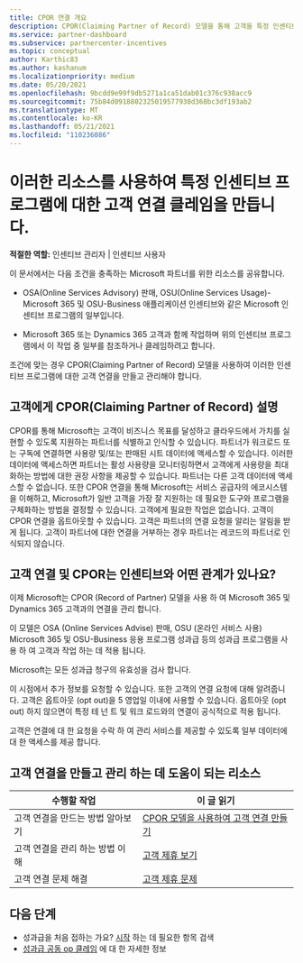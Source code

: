 ```yaml
---
title: CPOR 연결 개요
description: CPOR(Claiming Partner of Record) 모델을 통해 고객을 특정 인센티브 프로그램에 연결해야 하는 파트너를 위한 리소스에 대해 읽어보십시오.
ms.service: partner-dashboard
ms.subservice: partnercenter-incentives
ms.topic: conceptual
author: Karthic83
ms.author: kashanum
ms.localizationpriority: medium
ms.date: 05/20/2021
ms.openlocfilehash: 9bcdd9e99f9db5271a1ca51dab01c376c938acc9
ms.sourcegitcommit: 75b84d0918802325019577930d368bc3df193ab2
ms.translationtype: MT
ms.contentlocale: ko-KR
ms.lasthandoff: 05/21/2021
ms.locfileid: "110236086"
---
```

# <a name="use-these-resources-to-make-customer-association-claims-for-specific-incentives-programs"></a>이러한 리소스를 사용하여 특정 인센티브 프로그램에 대한 고객 연결 클레임을 만듭니다.

**적절한 역할:** 인센티브 관리자 | 인센티브 사용자

이 문서에서는 다음 조건을 충족하는 Microsoft 파트너를 위한 리소스를 공유합니다.

- OSA(Online Services Advisory) 판매, OSU(Online Services Usage)-Microsoft 365 및 OSU-Business 애플리케이션 인센티브와 같은 Microsoft 인센티브 프로그램의 일부입니다.

- Microsoft 365 또는 Dynamics 365 고객과 함께 작업하며 위의 인센티브 프로그램에서 이 작업 중 일부를 참조하거나 클레임하려고 합니다.

조건에 맞는 경우 CPOR(Claiming Partner of Record) 모델을 사용하여 이러한 인센티브 프로그램에 대한 고객 연결을 만들고 관리해야 합니다.

## <a name="explaining-claiming-partner-of-record-cpor-to-customers"></a>고객에게 CPOR(Claiming Partner of Record) 설명

CPOR를 통해 Microsoft는 고객이 비즈니스 목표를 달성하고 클라우드에서 가치를 실현할 수 있도록 지원하는 파트너를 식별하고 인식할 수 있습니다. 파트너가 워크로드 또는 구독에 연결하면 사용량 및/또는 판매된 시트 데이터에 액세스할 수 있습니다. 이러한 데이터에 액세스하면 파트너는 활성 사용량을 모니터링하면서 고객에게 사용량을 최대화하는 방법에 대한 권장 사항을 제공할 수 있습니다. 파트너는 다른 고객 데이터에 액세스할 수 없습니다. 또한 CPOR 연결을 통해 Microsoft는 서비스 공급자의 에코시스템을 이해하고, Microsoft가 일반 고객을 가장 잘 지원하는 데 필요한 도구와 프로그램을 구체화하는 방법을 결정할 수 있습니다. 고객에게 필요한 작업은 없습니다. 고객이 CPOR 연결을 옵트아웃할 수 있습니다. 고객은 파트너의 연결 요청을 알리는 알림을 받게 됩니다. 고객이 파트너에 대한 연결을 거부하는 경우 파트너는 레코드의 파트너로 인식되지 않습니다.

## <a name="how-do-customer-associations-and-cpor-relate-to-incentives"></a>고객 연결 및 CPOR는 인센티브와 어떤 관계가 있나요?

이제 Microsoft는 CPOR (Record of Partner) 모델을 사용 하 여 Microsoft 365 및 Dynamics 365 고객과의 연결을 관리 합니다.

이 모델은 OSA (Online Services Advise) 판매, OSU (온라인 서비스 사용) Microsoft 365 및 OSU-Business 응용 프로그램 성과급 등의 성과급 프로그램을 사용 하 여 고객과 작업 하는 데 적용 됩니다.

Microsoft는 모든 성과급 청구의 유효성을 검사 합니다.

이 시점에서 추가 정보를 요청할 수 있습니다. 또한 고객의 연결 요청에 대해 알려줍니다. 고객은 옵트아웃 (opt out)을 5 영업일 이내에 사용할 수 있습니다. 옵트아웃 (opt out) 하지 않으면이 특정 테 넌 트 및 워크 로드와의 연결이 공식적으로 적용 됩니다.

고객은 연결에 대 한 요청을 수락 하 여 관리 서비스를 제공할 수 있도록 일부 데이터에 대 한 액세스를 제공 합니다. 

## <a name="resources-to-help-you-create-and-manage-customer-associations"></a>고객 연결을 만들고 관리 하는 데 도움이 되는 리소스


|  **수행할 작업**  |  **이 글 읽기**  |
|--------------|-----------|
| 고객 연결을 만드는 방법 알아보기  | [CPOR 모델을 사용하여 고객 연결 만들기](submit-osa-claim.md)  |
|고객 연결을 관리 하는 방법 이해  | [고객 제휴 보기](incentives-manage-customer-associations.md)  |
|고객 연결 문제 해결  | [고객 제휴 문제](incentives-customer-association-issues.md)  |

## <a name="next-steps"></a>다음 단계

- 성과급을 처음 접하는 가요? [시작](incentives-get-started-intro.md) 하는 데 필요한 항목 검색
- [성과급 공동 op 클레임](claims-overview.md) 에 대 한 자세한 정보
